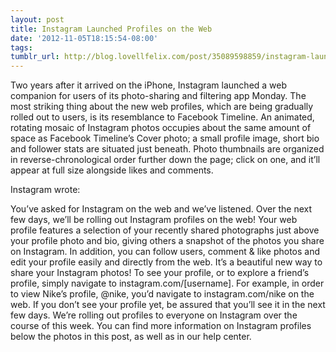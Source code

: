 ```yaml
---
layout: post
title: Instagram Launched Profiles on the Web
date: '2012-11-05T18:15:54-08:00'
tags: 
tumblr_url: http://blog.lovellfelix.com/post/35089598859/instagram-launched-profiles-on-the-web
---
```

Two years after it arrived on the iPhone, Instagram launched a web companion for users of its photo-sharing and filtering app Monday.
The most striking thing about the new web profiles, which are being gradually rolled out to users, is its resemblance to Facebook Timeline. An animated, rotating mosaic of Instagram photos occupies about the same amount of space as Facebook Timeline’s Cover photo; a small profile image, short bio and follower stats are situated just beneath. Photo thumbnails are organized in reverse-chronological order further down the page; click on one, and it’ll appear at full size alongside likes and comments.

Instagram wrote: 

You’ve asked for Instagram on the web and we’ve listened. Over the next few days, we’ll be rolling out Instagram profiles on the web!
Your web profile features a selection of your recently shared photographs just above your profile photo and bio, giving others a snapshot of the photos you share on Instagram. In addition, you can follow users, comment & like photos and edit your profile easily and directly from the web. It’s a beautiful new way to share your Instagram photos!
To see your profile, or to explore a friend’s profile, simply navigate to instagram.com/[username]. For example, in order to view Nike’s profile, @nike, you’d navigate to instagram.com/nike on the web. If you don’t see your profile yet, be assured that you’ll see it in the next few days. We’re rolling out profiles to everyone on Instagram over the course of this week. You can find more information on Instagram profiles below the photos in this post, as well as in our help center.
